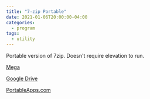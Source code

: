 ```yaml
---
title: "7-zip Portable"
date: 2021-01-06T20:00:00-04:00
categories:
  - program
tags:
  - utility
---
```


Portable version of 7zip. Doesn't require elevation to run.

[Mega](https://mega.nz/folder/G48n3YqY#pjtVUe-plIvi_PozF-eU0g)

[Google Drive](https://drive.google.com/file/d/1qDLEmn8684CH2Ch1USN5Q7mxhOI-Bcuw/view?usp=sharing)

[PortableApps.com](https://portableapps.com/redirect/?a=7-ZipPortable&s=s&d=pa&f=7-ZipPortable_19.00_Rev_3.paf.exe)

